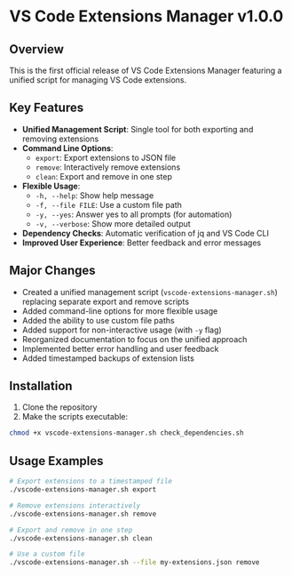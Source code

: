 # VS Code Extensions Manager v1.0.0

## Overview

This is the first official release of VS Code Extensions Manager featuring a unified script for managing VS Code extensions.

## Key Features

- **Unified Management Script**: Single tool for both exporting and removing extensions
- **Command Line Options**: 
  - `export`: Export extensions to JSON file
  - `remove`: Interactively remove extensions
  - `clean`: Export and remove in one step
- **Flexible Usage**:
  - `-h, --help`: Show help message
  - `-f, --file FILE`: Use a custom file path
  - `-y, --yes`: Answer yes to all prompts (for automation)
  - `-v, --verbose`: Show more detailed output
- **Dependency Checks**: Automatic verification of jq and VS Code CLI
- **Improved User Experience**: Better feedback and error messages

## Major Changes

- Created a unified management script (`vscode-extensions-manager.sh`) replacing separate export and remove scripts
- Added command-line options for more flexible usage
- Added the ability to use custom file paths
- Added support for non-interactive usage (with `-y` flag)
- Reorganized documentation to focus on the unified approach
- Implemented better error handling and user feedback
- Added timestamped backups of extension lists

## Installation

1. Clone the repository
2. Make the scripts executable:
```bash
chmod +x vscode-extensions-manager.sh check_dependencies.sh
```

## Usage Examples

```bash
# Export extensions to a timestamped file
./vscode-extensions-manager.sh export

# Remove extensions interactively
./vscode-extensions-manager.sh remove

# Export and remove in one step
./vscode-extensions-manager.sh clean

# Use a custom file
./vscode-extensions-manager.sh --file my-extensions.json remove
```
